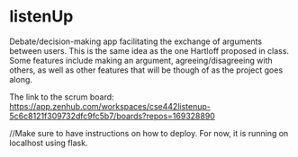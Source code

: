 # listenUp
Debate/decision-making app facilitating the exchange of arguments between users. This is the same idea as the one Hartloff proposed in class. Some features include making an argument, agreeing/disagreeing with others, as well as other features that will be though of as the project goes along.

The link to the scrum board: https://app.zenhub.com/workspaces/cse442listenup-5c6c8121f309732dfc9fc5b7/boards?repos=169328890

//Make sure to have instructions on how to deploy. For now, it is running on localhost using flask.
